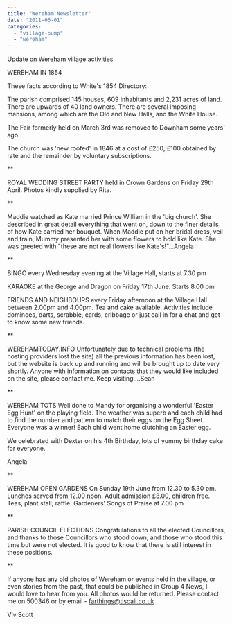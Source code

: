 ```yaml
---
title: "Wereham Newsletter"
date: "2011-06-01"
categories: 
  - "village-pump"
  - "wereham"
---
```


Update on Wereham village activities

WEREHAM IN 1854

These facts according to White's 1854 Directory:

The parish comprised 145 houses, 609 inhabitants and 2,231 acres of land. There are upwards of 40 land owners. There are several imposing mansions, among which are the Old and New Halls, and the White House.

The Fair formerly held on March 3rd was removed to Downham some years' ago.

The church was 'new roofed' in 1846 at a cost of £250, £100 obtained by rate and the remainder by voluntary subscriptions.

\*\*

ROYAL WEDDING STREET PARTY held in Crown Gardens on Friday 29th April. Photos kindly supplied by Rita.

\*\*

Maddie watched as Kate married Prince William in the 'big church'. She described in great detail everything that went on, down to the finer details of how Kate carried her bouquet. When Maddie put on her bridal dress, veil and train, Mummy presented her with some flowers to hold like Kate. She was greeted with "these are not real flowers like Kate's!"...Angela

\*\*

BINGO every Wednesday evening at the Village Hall, starts at 7.30 pm

KARAOKE at the George and Dragon on Friday 17th June. Starts 8.00 pm

FRIENDS AND NEIGHBOURS every Friday afternoon at the Village Hall between 2.00pm and 4.00pm. Tea and cake available. Activities include dominoes, darts, scrabble, cards, cribbage or just call in for a chat and get to know some new friends.

\*\*

WEREHAMTODAY.INFO Unfortunately due to technical problems (the hosting providers lost the site) all the previous information has been lost, but the website is back up and running and will be brought up to date very shortly. Anyone with information on contacts that they would like included on the site, please contact me. Keep visiting....Sean

\*\*

WEREHAM TOTS Well done to Mandy for organising a wonderful 'Easter Egg Hunt' on the playing field. The weather was superb and each child had to find the number and pattern to match their eggs on the Egg Sheet. Everyone was a winner! Each child went home clutching an Easter egg.

We celebrated with Dexter on his 4th Birthday, lots of yummy birthday cake for everyone.

Angela

\*\*

WEREHAM OPEN GARDENS On Sunday 19th June from 12.30 to 5.30 pm. Lunches served from 12.00 noon. Adult admission £3.00, children free. Teas, plant stall, raffle. Gardeners' Songs of Praise at 7.00 pm

\*\*

PARISH COUNCIL ELECTIONS Congratulations to all the elected Councillors, and thanks to those Councillors who stood down, and those who stood this time but were not elected. It is good to know that there is still interest in these positions.

\*\*

If anyone has any old photos of Wereham or events held in the village, or even stories from the past, that could be published in Group 4 News, I would love to hear from you. All photos would be returned. Please contact me on 500346 or by email - farthings@tiscali.co.uk

Viv Scott
